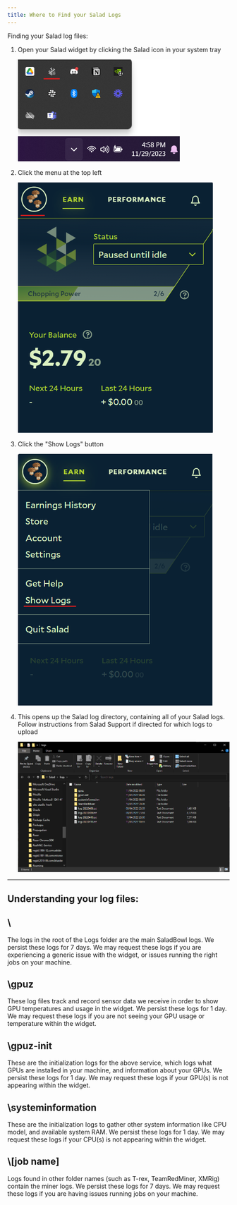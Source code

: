 ```yaml
---
title: Where to Find your Salad Logs
---
```


Finding your Salad log files:

1. Open your Salad widget by clicking the Salad icon in your system tray

   ![Opening the Salad app](../../../../content/images/guides/using-salad/where-to-find-your-salad-logs-1.png)

2. Click the menu at the top left

   ![Clicking menu in the Salad App](../../../../content/images/guides/using-salad/where-to-find-your-salad-logs-2.png)

3. Click the "Show Logs" button

   ![Finding the Show Lugs button](../../../../content/images/guides/using-salad/where-to-find-your-salad-logs-3.png)

4. This opens up the Salad log directory, containing all of your Salad logs. Follow instructions from Salad Support if
   directed for which logs to upload

   ![Screenshot of windows files showing the salad logs folder](../../../../content/images/guides/using-salad/where-to-find-your-salad-logs-4.png)

---

## Understanding your log files:

## \\

The logs in the root of the Logs folder are the main SaladBowl logs. We persist these logs for 7 days. We may request
these logs if you are experiencing a generic issue with the widget, or issues running the right jobs on your machine.

## \\gpuz

These log files track and record sensor data we receive in order to show GPU temperatures and usage in the widget. We
persist these logs for 1 day. We may request these logs if you are not seeing your GPU usage or temperature within the
widget.

## \\gpuz-init

These are the initialization logs for the above service, which logs what GPUs are installed in your machine, and
information about your GPUs. We persist these logs for 1 day. We may request these logs if your GPU(s) is not appearing
within the widget.

## \\systeminformation

These are the initialization logs to gather other system information like CPU model, and available system RAM. We
persist these logs for 1 day. We may request these logs if your CPU(s) is not appearing within the widget.

## \\\[job name]

Logs found in other folder names (such as T-rex, TeamRedMiner, XMRig) contain the miner logs. We persist these logs for
7 days. We may request these logs if you are having issues running jobs on your machine.

